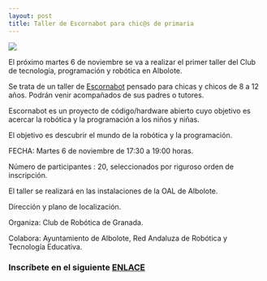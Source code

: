```yaml
---
layout: post
title: Taller de Escornabot para chic@s de primaria
---
```


![](http://clubroboticagranada.github.io/images/escornabot.jpg ) 

El próximo martes 6 de noviembre se va a realizar el primer taller del Club de tecnología, programación y robótica en Albolote.

Se trata de un taller de [Escornabot](https://escornabot.com/web/es/what) pensado para chicas y chicos de 8 a 12 años.
Podrán venir acompañados de sus padres o tutores.

Escornabot es un proyecto de código/hardware abierto cuyo objetivo es acercar la robótica y la programación a los niños y niñas.

El objetivo es descubrir el mundo de la robótica y la programación.

FECHA: Martes 6 de noviembre de 17:30 a 19:00 horas.

Número de participantes : 20,  seleccionados por riguroso orden de inscripción.

El taller se realizará en las instalaciones de la OAL de Albolote.

Dirección y plano de localización.

Organiza: Club de Robótica de Granada.

Colabora: Ayuntamiento de Albolote, Red Andaluza de Robótica y Tecnología Educativa.

### Inscríbete en el siguiente [ENLACE](https://goo.gl/forms/XVUC2n4mPsoNOD462)

